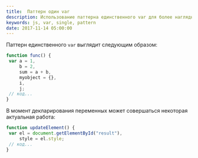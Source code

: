 ```yaml
---
title:  Паттерн один var
description: Использование паттерна единственного var для более наглядного и менее многословного объявления переменных.
keywords: js, var, single, pattern
date: 2017-11-14 05:00:00
---
```


Паттерн единственного `var` выглядит следующим образом:

```js
function func() {
 var a = 1,
     b = 2,
     sum = a + b,
     myobject = {},
     i,
     j;
 // код...
}
```

В момент декларирования переменных может совершаться некоторая актуальная работа:

```js
function updateElement() {
 var el = document.getElementById("result"),
     style = el.style;
 // код...
}
```